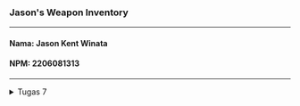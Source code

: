 ### **Jason's Weapon Inventory**
---
#### Nama: Jason Kent Winata
#### NPM: 2206081313
---

<details>
<summary>Tugas 7</summary>

1. Apa perbedaan utama antara stateless dan stateful widget dalam konteks pengembangan aplikasi Flutter?
    + Stateless Widget adalah jenis widget di Flutter yang *state*-nya tidak dapat diubah setelah dibuat. Artinya, sekali dibuat, tampilan widget ini tidak dapat diubah atau diperbarui. Stateless Widget cocok untuk tampilan statis atau komponen yang tidak perlu mengikuti perubahan keadaan. Stateless Widget tidak memiliki metode `setState()`

    + Stateful Widget adalah jenis widget di Flutter yang *state*-nya dapat diubah setelah dibuat. Artinya, tampilan widget ini dapat diubah dan dapat berubah berkali-kali. Widget ini digunakan untuk menggambarkan komponen yang perlu merespons perubahan keadaan, seperti tombol yang dapat diklik atau input pengguna yang berubah. Stateful Widget memiliki metode `setState()`

2. Sebutkan seluruh widget yang kamu gunakan untuk menyelesaikan tugas ini dan jelaskan fungsinya masing-masing.
    + MyHomePage (StatelessWidget): Widget utama yang mewakili halaman beranda aplikasi. Fungsinya menampilkan semua item dan memiliki tampilan yang dapat di-*scroll*

    + MyApp (StatelessWidget): Widget utama yang digunakan untuk inisialisi aplikasi. Selain itu, untuk mengatur tema dan menentukan halaman beranda

    + ShopCard (StatelessWidget): Widget yang digunakan untuk membuat *cards* yang menampilkan setiap item. Terdiri dari icon, text, dan background color yang sesuai.

    + MaterialApp: Widget yang digunakan untuk mengkonfigurasi dan menampilkan aplikasi Flutter. Tersedia berbagai pengaturan, termasuk tema dan halaman beranda.

    + Scaffold: Widget yang memberikan kerangka dasar untuk halaman aplikasi. Mencakup komponen seperti AppBar, body, dan elemen lainnya

    + AppBar: Widget yang digunakan untuk menampilkan bagian atas aplikasi, termasuk judul dan background color
    + Icon: Widget yang digunakan untuk menampilkan icon yang sesuai dengan setiap item dalam *cards*. Icon diambil dari properti `item.icon` dan ditampilkan dengan ukuran serta warna yang sesuai

    + Text: Widget yang digunakan untuk menampilkan text yang sesuai dengan nama item. Teks diambil dari properti `item.name` dan ditampilkan dengan gaya teks yang sesuai

    + SingleChildScrollView: Widget yang memungkinkan konten halaman menjadi *scrollable* jika kontennya terlalu panjang atau banyak

    + Padding: Widget yang digunakan untuk menambahkan jarak di antara konten. Dalam kasus ini, digunakan untuk memberikan jarak dari tepi halaman

    + Column: Layout widget yang digunakan untuk menampilkan child widgets secara vertikal pada beranda aplikasi

    + GridView.count: Widget yang digunakan untuk membuat tata letak grid dengan jumlah kolom yang ditentukan

    + Material: Widget yang memberikan tampilan Material Design pada kontennya. Digunakan di dalam ShopCard untuk memberikan warna latar belakang

    + InkWell: Widget yang digunakan untuk membuat area responsif terhadap sentuhan

    + SnackBar: Widget yang digunakan untuk menampilkan pesan singkat ketika item di-klik

3. Jelaskan bagaimana cara kamu mengimplementasikan checklist di atas secara step-by-step (bukan hanya sekadar mengikuti tutorial)

    + Jalankan perintah berikut!
        ```
        flutter create weapon_inventory
        cd weapon_inventory
        flutter run
        ```

    + Lakukan `git init` pada root folder lalu `add-commit-push`!

    + Ubah kode pada `main.dart` agar me-*return* widget pada `menu.dart`!

        ```
        import 'package:flutter/material.dart';
        import 'package:weapon_inventory/menu.dart';

        void main() {
        runApp(const MyApp());
        }

        class MyApp extends StatelessWidget {
        const MyApp({super.key});

        // This widget is the root of your application.
        @override
        Widget build(BuildContext context) {
            return MaterialApp(
            title: 'Menu',
            theme: ThemeData(
                colorScheme: ColorScheme.fromSeed(seedColor: Colors.indigo),
                useMaterial3: true,
            ),
            home: MyHomePage(),
            );
        }
        }
        ```
    
    + Ubah kode pada `menu.dart`!

    + Implementasikan `AppBar`, `Scaffold`, dan `body` dengan `SingleChildScrollView`!

    + Implementasikan `ShopCard` dan `Snackbar`!
        ```
        class ShopCard extends StatelessWidget {
         final Item item;
         const ShopCard(this.item, {super.key}); 

         @override
         Widget build(BuildContext context) {
            return Material(
            color: item.color,

            child: InkWell(
            onTap: () {
                ScaffoldMessenger.of(context) //SnackBar 
                    ..hideCurrentSnackBar()
                    ..showSnackBar(SnackBar(
                        content: Text("Kamu telah menekan tombol ${item.name}!")));
                },

                child: Container(
                 padding: const EdgeInsets.all(8),

                child: Center(
                    child: Column(
                     mainAxisAlignment: MainAxisAlignment.center,

                    children: [
                        Icon(
                         item.icon,
                         color: Colors.white,
                         size: 30.0,
                        ),
                        const Padding(padding: EdgeInsets.all(3)),
                        Text(
                         item.name,
                         textAlign: TextAlign.center,
                         style: const TextStyle(color: Colors.white),
                        ),
                    ],
                    ),
                ),
                ),
            ),
            );
        }
        }
        ```

    + Bonus: Tambahkan implementasi warna-warna berbeda untuk setiap tombol!
        ```
        final List<Item> items = [
            Item("Lihat Item", Icons.checklist, Colors.indigo.shade200), 
            Item("Tambah Item", Icons.add_shopping_cart, Colors.indigo),
            Item("Logout", Icons.logout, Colors.indigo.shade900),
        ];
        ```